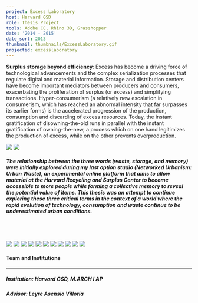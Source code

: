 ```yaml
---
project: Excess Laboratory
host: Harvard GSD
role: Thesis Project
tools: Adobe CC, Rhino 3D, Grasshopper
date: '2014 - 2015'
date_sort: 2013
thumbnail: thumbnails/ExcessLaboratory.gif
projectid: excesslaboratory
---
```


<!-- Project overview -->
<div class="project">
  <b>Surplus storage beyond efficiency</b>: 
  Excess has become a driving force of technological advancements and the complex serialization processes that regulate digital and material information. Storage and distribution centers have become important mediators between producers and consumers, exacerbating the proliferation of surplus (or excess) and simplifying transactions. Hyper-consumerism (a relatively new escalation in consumerism, which has reached an abnormal intensity that far surpasses its earlier forms) is the accelerated progression of the production, consumption and discarding of excess resources. Today, the instant gratification of disowning-the-old runs in parallel with the instant gratification of owning-the-new, a process which on one hand legitimizes the production of excess, while on the other prevents overproduction.
</div>

<!-- Section: Sample project -->
![](/thumbnails/ExcessLaboratory.gif)
![](/media/16.jpg)

  ##### The relationship between the three words (waste, storage, and memory) were initially explored during my last option studio (Networked Urbanism: Urban Waste), an experimental online platform that aims to allow material at the Harvard Recycling and Surplus Center to become accessible to more people while forming a collective memory to reveal the potential value of items. This thesis was an attempt to continue exploring these three critical terms in the context of a world where the rapid evolution of technology, consumption and waste continue to be underestimated urban conditions.

  <br/><br/>

![](/media/09.jpg)
![](/media/01.jpg)
![](/media/02.jpg)
![](/media/03.jpg)
![](/media/04.jpg)
![](/media/05.jpg)
![](/media/06.jpg)
![](/media/12.jpg)
![](/media/13.jpg)
![](/media/14.jpg)
![](/media/15.jpg)



<!-- Section: Credits -->
<div class="project-credits">

  #### Team and Institutions
  ---
  ##### Institution: Harvard GSD, M.ARCH I AP
  ##### Advisor: Leyre Asensio Villoria

</div>